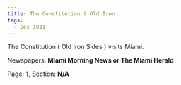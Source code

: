 ```yaml
---  
title: The Constitution ( Old Iron  
tags:  
  - Dec 1931  
---  
```

  
The Constitution ( Old Iron Sides ) visits Miami.  
  
Newspapers: **Miami Morning News or The Miami Herald**  
  
Page: **1**, Section: **N/A** 
